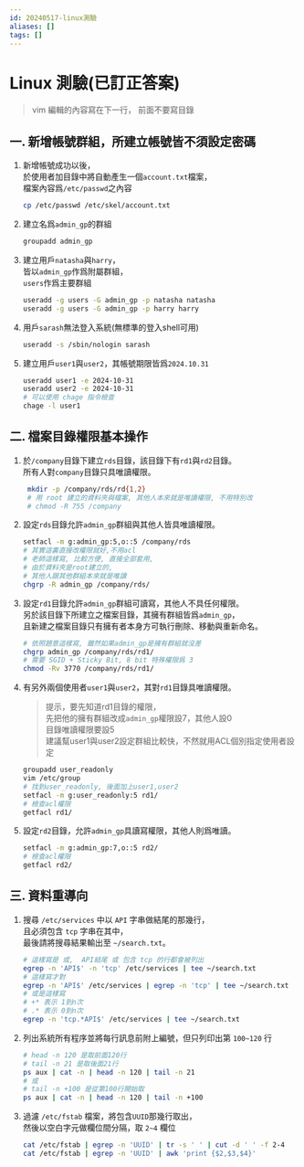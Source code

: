 ```yaml
---
id: 20240517-linux測驗
aliases: []
tags: []
---
```


# Linux 測驗(已訂正答案)

> vim 編輯的內容寫在下一行， 前面不要寫目錄

## 一. 新增帳號群組，所建立帳號皆不須設定密碼

1. 新增帳號成功以後，  
   於使用者加目錄中將自動產生一個`account.txt`檔案，  
   檔案內容爲`/etc/passwd`之內容

    ```sh
    cp /etc/passwd /etc/skel/account.txt
    ```

2. 建立名爲`admin_gp`的群組
    ```sh
    groupadd admin_gp
    ```
3. 建立用戶`natasha`與`harry`，  
   皆以`admin_gp`作爲附屬群組，  
   `users`作爲主要群組
    ```sh
    useradd -g users -G admin_gp -p natasha natasha
    useradd -g users -G admin_gp -p harry harry
    ```
4. 用戶`sarash`無法登入系統(無標準的登入shell可用)
    ```sh
    useradd -s /sbin/nologin sarash
    ```
5. 建立用戶`user1`與`user2`，其帳號期限皆爲`2024.10.31`
    ```sh
    useradd user1 -e 2024-10-31
    useradd user2 -e 2024-10-31
    # 可以使用 chage 指令檢查
    chage -l user1
    ```

## 二. 檔案目錄權限基本操作

1. 於`/company`目錄下建立`rds`目錄，該目錄下有`rd1`與`rd2`目錄。  
   所有人對`company`目錄只具唯讀權限。
    ```sh
     mkdir -p /company/rds/rd{1,2}
     # 用 root 建立的資料夾與檔案, 其他人本來就是唯讀權限, 不用特別改
     # chmod -R 755 /company
    ```
2. 設定`rds`目錄允許`admin_gp`群組與其他人皆具唯讀權限。

    ```sh
    setfacl -m g:admin_gp:5,o::5 /company/rds
    # 其實這裏直接改權限就好,不用acl
    # 老師這樣寫, 比較方便, 直接全部套用,
    # 由於資料夾是root建立的,
    # 其他人跟其他群組本來就是唯讀
    chgrp -R admin_gp /company/rds/
    ```

3. 設定`rd1`目錄允許`admin_gp`群組可讀寫，其他人不具任何權限。  
   另於該目錄下所建立之檔案目錄，其擁有群組皆爲`admin_gp`，  
   且新建之檔案目錄只有擁有者本身方可執行刪除、移動與重新命名。

    ```sh
    # 依照題意這樣寫, 雖然如果admin_gp是擁有群組就沒差
    chgrp admin_gp /company/rds/rd1/
    # 需要 SGID + Sticky Bit, 8 bit 特殊權限爲 3
    chmod -Rv 3770 /company/rds/rd1/
    ```

4. 有另外兩個使用者`user1`與`user2`，其對`rd1`目錄具唯讀權限。

    > 提示，要先知道rd1目錄的權限，  
    > 先把他的擁有群組改成`admin_gp`權限設7，其他人設0  
    > 目錄唯讀權限要設5  
    > 建議幫user1與user2設定群組比較快，不然就用ACL個別指定使用者設定

    ```sh
    groupadd user_readonly
    vim /etc/group
    # 找到user_readonly, 後面加上user1,user2
    setfacl -m g:user_readonly:5 rd1/
    # 檢查acl權限
    getfacl rd1/
    ```

5. 設定`rd2`目錄，允許`admin_gp`具讀寫權限，其他人則爲唯讀。
    ```sh
    setfacl -m g:admin_gp:7,o::5 rd2/
    # 檢查acl權限
    getfacl rd2/
    ```

## 三. 資料重導向

1. 搜尋 `/etc/services` 中以 `API` 字串做結尾的那幾行，  
   且必須包含 `tcp` 字串在其中，  
   最後請將搜尋結果輸出至 `~/search.txt`。
    ```sh
    # 這樣寫是 或,  API結尾 或 包含 tcp 的行都會被列出
    egrep -n 'API$' -n 'tcp' /etc/services | tee ~/search.txt
    # 這樣寫才對
    egrep -n 'API$' /etc/services | egrep -n 'tcp' | tee ~/search.txt
    # 或是這樣寫
    # +* 表示 1到n次
    # .* 表示 0到n次
    egrep -n 'tcp.*API$' /etc/services | tee ~/search.txt
    ```
2. 列出系統所有程序並將每行訊息前附上編號，但只列印出第 `100~120` 行
    ```sh
    # head -n 120 是取前面120行
    # tail -n 21 是取後面21行
    ps aux | cat -n | head -n 120 | tail -n 21
    # 或
    # tail -n +100 是從第100行開始取
    ps aux | cat -n | head -n 120 | tail -n +100
    ```
3. 過濾 `/etc/fstab` 檔案，將包含`UUID`那幾行取出，  
   然後以空白字元做欄位間分隔，取 `2~4` 欄位
    ```sh
    cat /etc/fstab | egrep -n 'UUID' | tr -s ' ' | cut -d ' ' -f 2-4
    cat /etc/fstab | egrep -n 'UUID' | awk 'print {$2,$3,$4}'
    ```

